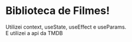 
# Biblioteca de Filmes!<br> 
Utilizei context, useState, useEffect e useParams. <br>
E utilizei a api da TMDB
